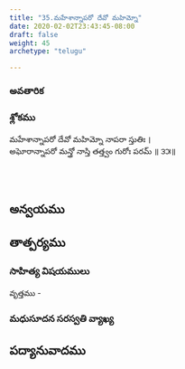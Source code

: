 ```yaml
---
title: "35.మహేశాన్నాపరో దేవో మహిమ్నో"
date: 2020-02-02T23:43:45-08:00
draft: false
weight: 45
archetype: "telugu"

---
```


### అవతారిక


### శ్లోకము

మహేశాన్నాపరో దేవో మహిమ్నో నాపరా స్తుతిః ।
<br/>అఘోరాన్నాపరో మన్త్రో నాస్తి తత్త్వం గురోః పరమ్ ॥ ౩౫॥
<br/>

<br/><br/>

## అన్వయము 


## తాత్పర్యము 


### సాహిత్య విషయములు 

వృత్తము   - 


### మధుసూదన సరస్వతి వ్యాఖ్య 


## పద్యానువాదము 

